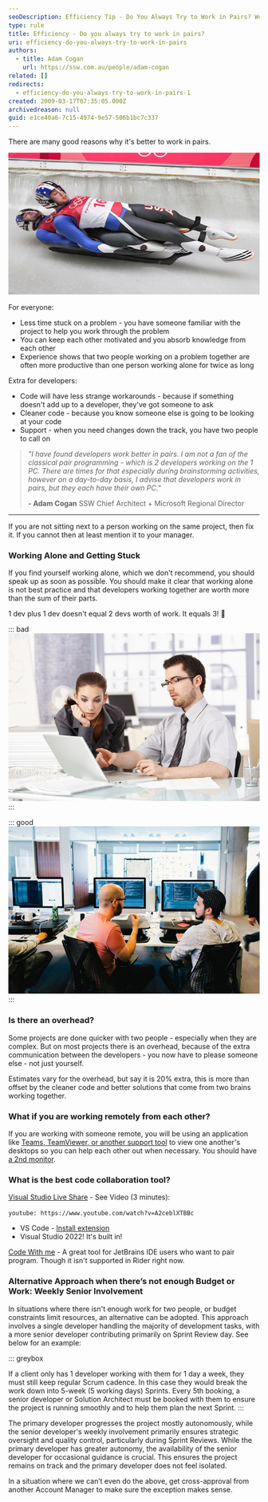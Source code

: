 ```yaml
---
seoDescription: Efficiency Tip - Do You Always Try to Work in Pairs? Work smarter, not harder! Pair programming boosts productivity and code quality. Two heads are better than one, especially when working on complex projects. Reduce problem-solving time, stay motivated, and learn from each other's expertise.
type: rule
title: Efficiency - Do you always try to work in pairs?
uri: efficiency-do-you-always-try-to-work-in-pairs
authors:
  - title: Adam Cogan
    url: https://ssw.com.au/people/adam-cogan
related: []
redirects:
  - efficiency-do-you-always-try-to-work-in-pairs-1
created: 2009-03-17T07:35:05.000Z
archivedreason: null
guid: e1ce40a6-7c15-4974-9e57-506b1bc7c337
---
```


There are many good reasons why it's better to work in pairs.

<!--endintro-->

![Figure: Do you always try to work in pairs?](ProjectManagement_PairProgramming_Luge.jpg)

For everyone:

- Less time stuck on a problem - you have someone familiar with the project to help you work through the problem
- You can keep each other motivated and you absorb knowledge from each other
- Experience shows that two people working on a problem together are often more productive than one person working alone for twice as long

Extra for developers:

- Code will have less strange workarounds - because if something doesn't add up to a developer, they've got someone to ask
- Cleaner code - because you know someone else is going to be looking at your code
- Support - when you need changes down the track, you have two people to call on

> _"I have found developers work better in pairs. I am not a fan of the classical pair programming - which is 2 developers working on the 1 PC. There are times for that especially during brainstorming activities, however on a day-to-day basis, I advise that developers work in pairs, but they each have their own PC."_
>
> **\- Adam Cogan**
> SSW Chief Architect + Microsoft Regional Director

---

If you are not sitting next to a person working on the same project, then fix it. If you cannot then at least mention it to your manager.

### Working Alone and Getting Stuck

If you find yourself working alone, which we don't recommend, you should speak up as soon as possible. You should make it clear that working alone is not best practice and that developers working together are worth more than the sum of their parts.

1 dev plus 1 dev doesn't equal 2 devs worth of work. It equals 3! 🎉

::: bad
![Figure: Bad example - This is normal ‘pair programming’, two people working at one PC](PairProgramming01.jpg)
:::

::: good
![Figure: Good example - This is ‘working in pairs’, two devs working on the same project, with their own laptops, but sitting very close to each other](PairProgramming02_Small.jpg)
:::

### Is there an overhead?

Some projects are done quicker with two people - especially when they are complex. But on most projects there is an overhead, because of the extra communication between the developers - you now have to please someone else - not just yourself.

Estimates vary for the overhead, but say it is 20% extra, this is more than offset by the cleaner code and better solutions that come from two brains working together.

### What if you are working remotely from each other?

If you are working with someone remote, you will be using an application like [Teams, TeamViewer, or another support tool](/do-you-know-the-best-way-to-give-the-best-customer-support) to view one another's desktops so you can help each other out when necessary. You should have [a 2nd monitor](/efficiency-do-you-use-two-monitors).

### What is the best code collaboration tool?

[Visual Studio Live Share](https://visualstudio.microsoft.com/services/live-share/) - See Video (3 minutes):

`youtube: https://www.youtube.com/watch?v=A2ceblXTBBc`

- VS Code - [Install extension](https://marketplace.visualstudio.com/items?itemName=MS-vsliveshare.vsliveshare)
- Visual Studio 2022! It's built in!

[Code With me](https://www.jetbrains.com/code-with-me/) - A great tool for JetBrains IDE users who want to pair program. Though it isn't supported in Rider right now.

### Alternative Approach when there’s not enough Budget or Work: Weekly Senior Involvement

In situations where there isn't enough work for two people, or budget constraints limit resources, an alternative can be adopted. This approach involves a single developer handling the majority of development tasks, with a more senior developer contributing primarily on Sprint Review day. See below for an example:

::: greybox

If a client only has 1 developer working with them for 1 day a week, they must still keep regular Scrum cadence. In this case they would break the work down into 5-week (5 working days) Sprints. Every 5th booking, a senior developer or Solution Architect must be booked with them to ensure the project is running smoothly and to help them plan the next Sprint.
:::

The primary developer progresses the project mostly autonomously, while the senior developer's weekly involvement primarily ensures strategic oversight and quality control, particularly during Sprint Reviews. While the primary developer has greater autonomy, the availability of the senior developer for occasional guidance is crucial. This ensures the project remains on track and the primary developer does not feel isolated.

In a situation where we can’t even do the above, get cross-approval from another Account Manager to make sure the exception makes sense.
